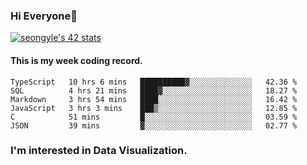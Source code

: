 ### Hi Everyone👋

[![seongyle's 42 stats](https://badge42.vercel.app/api/v2/cl260u6td000609l4p4inxynw/stats?cursusId=21&coalitionId=86)](https://github.com/JaeSeoKim/badge42)

#### This is my week coding record.

<!--START_SECTION:waka-->

```text
TypeScript   10 hrs 6 mins   ██████████▓░░░░░░░░░░░░░░   42.36 %
SQL          4 hrs 21 mins   ████▓░░░░░░░░░░░░░░░░░░░░   18.27 %
Markdown     3 hrs 54 mins   ████░░░░░░░░░░░░░░░░░░░░░   16.42 %
JavaScript   3 hrs 3 mins    ███▒░░░░░░░░░░░░░░░░░░░░░   12.85 %
C            51 mins         █░░░░░░░░░░░░░░░░░░░░░░░░   03.59 %
JSON         39 mins         ▓░░░░░░░░░░░░░░░░░░░░░░░░   02.77 %
```

<!--END_SECTION:waka-->

### I'm interested in Data Visualization.

<!--
**YeonSeong-Lee/YeonSeong-Lee** is a ✨ _special_ ✨ repository because its `README.md` (this file) appears on your GitHub profile.

Here are some ideas to get you started:

- 🔭 I’m currently working on ...
- 🌱 I’m currently learning ...
- 👯 I’m looking to collaborate on ...
- 🤔 I’m looking for help with ...
- 💬 Ask me about ...
- 📫 How to reach me: ...
- 😄 Pronouns: ...
- ⚡ Fun fact: ...
-->
